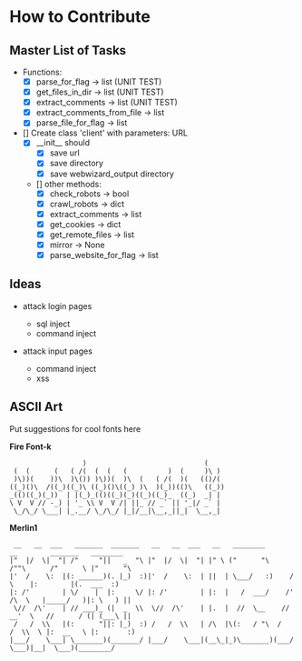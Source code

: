 # How to Contribute

## Master List of Tasks
- Functions:
    - [x] parse_for_flag -> list (UNIT TEST)
    - [x] get_files_in_dir -> list (UNIT TEST)
    - [x] extract_comments -> list (UNIT TEST)
    - [x] extract_comments_from_file -> list
    - [x] parse_file_for_flag -> list

- [] Create class 'client' with parameters: URL
    - [x] \_\_init\_\_ should
        - [x] save url
        - [x] save directory
        - [x] save webwizard_output directory
    - [] other methods: 
        - [x] check_robots -> bool
        - [x] crawl_robots -> dict
        - [x] extract_comments -> list
        - [x] get_cookies -> dict
        - [x] get_remote_files -> list
        - [x] mirror -> None
        - [x] parse_website_for_flag -> list
## Ideas
- attack login pages
    - sql inject
    - command inject
    
- attack input pages
    - command inject
    - xss

## ASCII Art
Put suggestions for cool fonts here

**Fire Font-k**
```
                  )                             (     
 (  (      (   ( /(  (  (   (          )  (     )\ )  
 )\))(    ))\  )\()) )\))(  )\  (   ( /(  )(   (()/(  
((_)()\  /((_)((_)\ ((_)()\((_) )\  )(_))(()\   ((_)) 
_(()((_)(_))  | |(_)_(()((_)(_)((_)((_)_  ((_)  _| |  
\ V  V // -_) | '_ \\ V  V /| ||_ // _` || '_|/ _` |  
 \_/\_/ \___| |_.__/ \_/\_/ |_|/__|\__,_||_|  \__,_|  
```
**Merlin1**
```
 __   __  ___   _______  _______   __   __  ___   __   ________        __        _______   ________   
|"  |/  \|  "| /"     "||   _  "\ |"  |/  \|  "| |" \ ("      "\      /""\      /"      \ |"      "\  
|'  /    \:  |(: ______)(. |_)  :)|'  /    \:  | ||  | \___/   :)    /    \    |:        |(.  ___  :) 
|: /'        | \/    |  |:     \/ |: /'        | |:  |   /  ___/    /' /\  \   |_____/   )|: \   ) || 
 \//  /\'    | // ___)_ (|  _  \\  \//  /\'    | |.  |  //  \__    //  __'  \   //      / (| (___\ || 
 /   /  \\   |(:      "||: |_)  :) /   /  \\   | /\  |\(:   / "\  /   /  \\  \ |:  __   \ |:       :) 
|___/    \___| \_______)(_______/ |___/    \___|(__\_|_)\_______)(___/    \___)|__|  \___)(________/  
```

